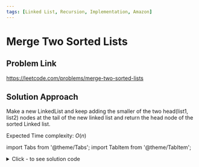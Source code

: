 ```yaml
---
tags: [Linked List, Recursion, Implementation, Amazon]
---
```


# Merge Two Sorted Lists

## Problem Link
https://leetcode.com/problems/merge-two-sorted-lists

## Solution Approach
Make a new LinkedList and keep adding the smaller of the two head(list1, list2) nodes at the tail of the new linked list and return the head node of the sorted Linked list.

Expected Time complexity: $O(n)$

import Tabs from '@theme/Tabs';
import TabItem from '@theme/TabItem';

<details><summary>Click - to see solution code</summary>

<Tabs>
<TabItem value="cpp" label="C++">

```cpp
class Solution {
public:
    ListNode* mergeTwoLists(ListNode* list1, ListNode* list2) {

        // if any of the linkedlist is NULL return the other
        if (list1 == NULL) return list2;    
        if (list2 == NULL) return list1;

        if (list1->val > list2->val) swap(list1, list2);
        ListNode *head;
        head = (ListNode*)malloc(sizeof(ListNode*));
        head = list1;

        while (list1->next != NULL && list2 != NULL) {
            if (list1->next->val <= list2->val) {
                list1 = list1->next;
                continue;
            }
            ListNode *temp;
            temp = (ListNode*)malloc(sizeof(ListNode*));
            temp = list2;
            list2 = list2->next;
            temp->next = list1->next;
            list1->next = temp;
            list1 = list1->next;
        }
        if (list2 != NULL) {
            list1->next = list2;
        }
        return head;
    }
};
```
</TabItem>
</Tabs>

</details>
